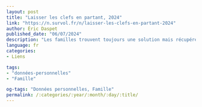 ```yaml
---
layout: post
title: "Lais­ser les clefs en partant, 2024"
link: "https://n.survol.fr/n/laisser-les-clefs-en-partant-2024"
author: Éric Daspet
published_date: "06/07/2024"
description: "Les familles trouvent toujours une solu­tion mais récu­pé­rer tout l’ad­mi­nis­tra­tif ainsi que les numé­ros et mots de passe des comptes en ligne peut être une diffi­culté supplé­men­taire à un moment où on n’en a pas besoin. À la maison c’est tout le reste qui risque de poser problème. On parle de toute la pape­rasse numé­ri­sée ou de tout l’his­to­rique de 15 ans de photos. J’uti­lise des mots de passe complexes, diffé­rents à chaque fois, et je chiffre tous mes disques. Autant dire que si je pars tout devien­dra assez rapi­de­ment illi­sible malgré les meilleurs efforts de mes amis. Je ne vois pas d’autres solu­tions que de lais­ser le double de mes clefs au crochet avant de partir."
language: fr
categories:
- Liens

tags:
- "données-personnelles"
- "Famille"

og-tags: "Données personnelles, Famille"
permalink: /:categories/:year/:month/:day/:title/
---
```


